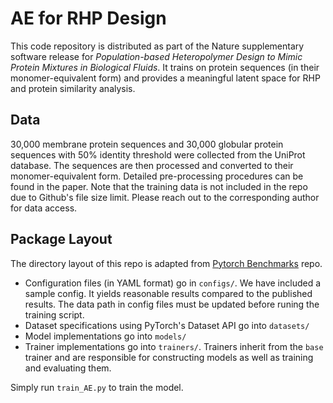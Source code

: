 # AE for RHP Design

This code repository is distributed as part of the Nature supplementary software release for *Population-based Heteropolymer Design to Mimic Protein Mixtures in Biological Fluids*. It trains on protein sequences (in their monomer-equivalent form) and provides a meaningful latent space for RHP and protein similarity analysis.


## Data

30,000 membrane protein sequences and 30,000 globular protein sequences with 50% identity threshold were collected from the UniProt database. The sequences are then processed and converted to their monomer-equivalent form. Detailed pre-processing procedures can be found in the paper. Note that the training data is not included in the repo due to Github's file size limit. Please reach out to the corresponding author for data access.

## Package Layout

The directory layout of this repo is adapted from [Pytorch Benchmarks](https://github.com/sparticlesteve/pytorch-benchmarks) repo.

- Configuration files (in YAML format) go in `configs/`. We have included a sample config. It yields reasonable results compared to the published results. The data path in config files must be updated before runing the training script.
- Dataset specifications using PyTorch's Dataset API go into `datasets/`
- Model implementations go into `models/`
- Trainer implementations go into `trainers/`. Trainers inherit from the `base` trainer and are responsible for constructing models as well as training and evaluating them.

Simply run `train_AE.py` to train the model.